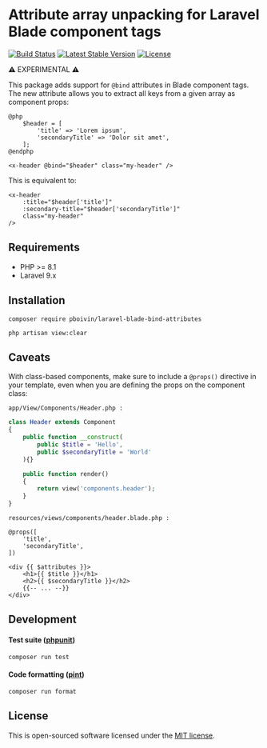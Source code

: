 # Attribute array unpacking for Laravel Blade component tags

<p>
<a href="https://github.com/pboivin/laravel-blade-bind-attributes/actions"><img src="https://github.com/pboivin/laravel-blade-bind-attributes/workflows/tests/badge.svg" alt="Build Status"></a>
<a href="https://packagist.org/packages/pboivin/laravel-blade-bind-attributes"><img src="https://img.shields.io/packagist/v/pboivin/laravel-blade-bind-attributes" alt="Latest Stable Version"></a>
<a href="https://packagist.org/packages/pboivin/laravel-blade-bind-attributes"><img src="https://img.shields.io/packagist/l/pboivin/laravel-blade-bind-attributes" alt="License"></a>
</p>

⚠ EXPERIMENTAL ⚠

This package adds support for `@bind` attributes in Blade component tags. The new attribute allows you to extract all keys from a given array as component props:

```blade
@php
    $header = [
        'title' => 'Lorem ipsum',
        'secondaryTitle' => 'Dolor sit amet',
    ];
@endphp

<x-header @bind="$header" class="my-header" />
```

This is equivalent to:

```blade
<x-header
    :title="$header['title']"
    :secondary-title="$header['secondaryTitle']"
    class="my-header"
/>
```

## Requirements

- PHP >= 8.1
- Laravel 9.x

## Installation

```
composer require pboivin/laravel-blade-bind-attributes

php artisan view:clear
```

## Caveats

With class-based components, make sure to include a `@props()` directive in your template, even when you are defining the props on the component class:

`app/View/Components/Header.php :`

```php
class Header extends Component
{
    public function __construct(
        public $title = 'Hello',
        public $secondaryTitle = 'World'
    ){}

    public function render()
    {
        return view('components.header');
    }
}
```

`resources/views/components/header.blade.php :`

```blade
@props([
    'title',
    'secondaryTitle',
])

<div {{ $attributes }}>
    <h1>{{ $title }}</h1>
    <h2>{{ $secondaryTitle }}</h2>
    {{-- ... --}}
</div>
```

## Development

#### Test suite ([phpunit](https://phpunit.de/))

```
composer run test
```

#### Code formatting ([pint](https://laravel.com/docs/9.x/pint))

```
composer run format
```

## License

This is open-sourced software licensed under the [MIT license](LICENSE.md).
